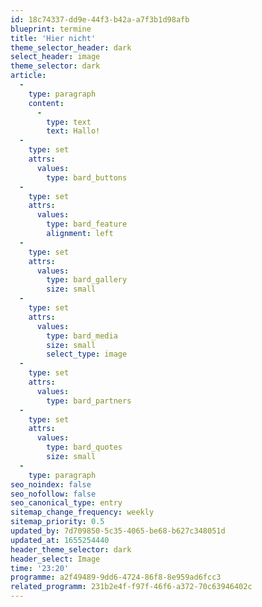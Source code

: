 ```yaml
---
id: 18c74337-dd9e-44f3-b42a-a7f3b1d98afb
blueprint: termine
title: 'Hier nicht'
theme_selector_header: dark
select_header: image
theme_selector: dark
article:
  -
    type: paragraph
    content:
      -
        type: text
        text: Hallo!
  -
    type: set
    attrs:
      values:
        type: bard_buttons
  -
    type: set
    attrs:
      values:
        type: bard_feature
        alignment: left
  -
    type: set
    attrs:
      values:
        type: bard_gallery
        size: small
  -
    type: set
    attrs:
      values:
        type: bard_media
        size: small
        select_type: image
  -
    type: set
    attrs:
      values:
        type: bard_partners
  -
    type: set
    attrs:
      values:
        type: bard_quotes
        size: small
  -
    type: paragraph
seo_noindex: false
seo_nofollow: false
seo_canonical_type: entry
sitemap_change_frequency: weekly
sitemap_priority: 0.5
updated_by: 7d709850-5c35-4065-be68-b627c348051d
updated_at: 1655254440
header_theme_selector: dark
header_select: Image
time: '23:20'
programme: a2f49489-9dd6-4724-86f8-8e959ad6fcc3
related_programm: 231b2e4f-f97f-46f6-a372-70c63946402c
---
```

